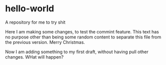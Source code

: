 # hello-world
A repository for me to try shit

Here I am making some changes, to test the commint feature. This text has no purpose other than being some random content to separate this file from the previous version. Merry Christmas. 


Now I am adding something to my first draft, without having pull other changes. WHat will happen?
